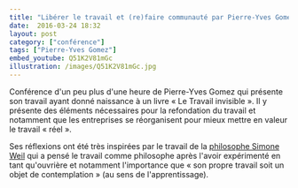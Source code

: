 ```yaml
---
title: "Libérer le travail et (re)faire communauté par Pierre-Yves Gomez"
date:  2016-03-24 18:32
layout: post
category: ["conférence"]
tags: ["Pierre-Yves Gomez"]
embed_youtube: Q51K2V81mGc
illustration: /images/Q51K2V81mGc.jpg
---
```


Conférence d'un peu plus d'une heure de Pierre-Yves Gomez qui présente son travail ayant donné naissance à un livre « Le Travail invisible ». Il y présente des éléments nécessaires pour la refondation du travail et notamment que les entreprises se réorganisent pour mieux mettre en valeur le travail « réel ».

Ses réflexions ont été très inspirées par le travail de la [philosophe Simone Weil](https://fr.wikipedia.org/wiki/Simone_Weil) qui a pensé le travail comme philosophe après l'avoir expérimenté en tant qu'ouvrière et notamment l'importance que « son propre travail soit un objet de contemplation » (au sens de l'apprentissage).
